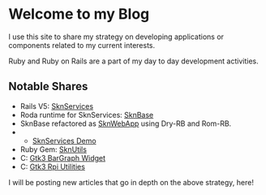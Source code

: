 # Welcome to my Blog


I use this site to share my strategy on developing applications or components related to my current interests.

Ruby and Ruby on Rails are a part of my day to day development activities.

## Notable Shares
* Rails V5: [SknServices](https://skoona.github.io/SknServices/)
* Roda runtime for SknServices: [SknBase](https://skoona.github.io/skn_base/)
* SknBase refactored as [SknWebApp](https://skoona.github.io/skn_web_app/) using Dry-RB and Rom-RB.
* * [SknServices Demo](http://vserv.skoona.net:8080/)
* Ruby Gem: [SknUtils](https://skoona.github.io/skn_utils/)
* C: [Gtk3 BarGraph Widget](https://skoona.github.io/glinegraph-cairo/)
* C: [Gtk3 Rpi Utilities](https://skoona.github.io/skn_rpi-display-services/)

I will be posting new articles that go in depth on the above strategy, here!
